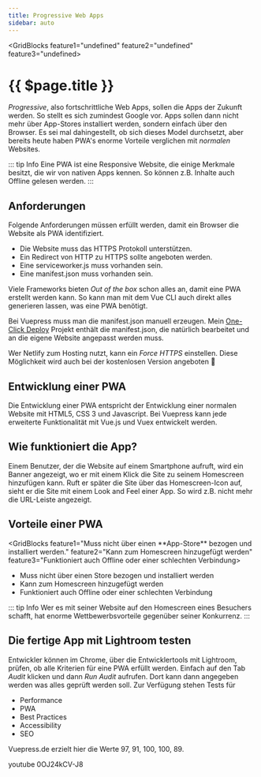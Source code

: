 ```yaml
---
title: Progressive Web Apps
sidebar: auto
---
```

<GridBlocks  feature1="undefined" feature2="undefined" feature3="undefined></GridBlocks>

# {{ $page.title }}

_Progressive_, also fortschrittliche Web Apps, sollen die Apps der Zukunft werden. So stellt es sich zumindest Google vor. Apps sollen dann nicht mehr über App-Stores installiert werden, sondern einfach über den Browser. Es sei mal dahingestellt, ob sich dieses Model durchsetzt, aber bereits heute haben PWA's enorme Vorteile verglichen mit _normalen_ Websites.

::: tip Info
Eine PWA ist eine Responsive Website, die einige Merkmale besitzt, die wir von nativen Apps kennen. So können z.B. Inhalte auch Offline gelesen werden.
:::

## Anforderungen

Folgende Anforderungen müssen erfüllt werden, damit ein Browser die Website als PWA identifiziert.

* Die Website muss das HTTPS Protokoll unterstützen.
* Ein Redirect von HTTP zu HTTPS sollte angeboten werden.
* Eine serviceworker.js muss vorhanden sein.
* Eine manifest.json muss vorhanden sein.

Viele Frameworks bieten _Out of the box_ schon alles an, damit eine PWA erstellt werden kann. So kann man mit dem Vue CLI auch direkt alles generieren lassen, was eine PWA benötigt.

Bei Vuepress muss man die manifest.json manuell erzeugen. Mein [One-Click Deploy](/one-click-deploy/) Projekt enthält die manifest.json, die natürlich bearbeitet und an die eigene Website angepasst werden muss.

Wer Netlify zum Hosting nutzt, kann ein _Force HTTPS_ einstellen. Diese Möglichkeit wird auch bei der kostenlosen Version angeboten :100:

## Entwicklung einer PWA

Die Entwicklung einer PWA entspricht der Entwicklung einer normalen Website mit HTML5, CSS 3 und Javascript. Bei Vuepress kann jede erweiterte Funktionalität mit Vue.js und Vuex entwickelt werden.

## Wie funktioniert die App?

Einem Benutzer, der die Website auf einem Smartphone aufruft, wird ein Banner angezeigt, wo er mit einem Klick die Site zu seinem Homescreen hinzufügen kann.
Ruft er später die Site über das Homescreen-Icon auf, sieht er die Site mit einem Look and Feel einer App. So wird z.B. nicht mehr die URL-Leiste angezeigt.

<ShareTwitter sharetext="Hier schreibe ich über Vuepress Sites, als PWA" url="https://vuepress.de/progressive-web-apps.html" />

## Vorteile einer PWA

<GridBlocks  feature1="Muss nicht über einen \*\*App-Store\*\* bezogen und installiert werden." feature2="Kann zum Homescreen hinzugefügt werden" feature3="Funktioniert auch Offline oder einer schlechten Verbindung></GridBlocks>

* Muss nicht über einen Store bezogen und installiert werden
* Kann zum Homescreen hinzugefügt werden
* Funktioniert auch Offline oder einer schlechten Verbindung

::: tip Info
Wer es mit seiner Website auf den Homescreen eines Besuchers schafft, hat enorme Wettbewerbsvorteile gegenüber seiner Konkurrenz.
:::

## Die fertige App mit Lightroom testen

Entwickler können im Chrome, über die Entwicklertools mit Lightroom, prüfen, ob alle Kriterien für eine PWA erfüllt werden. Einfach auf den Tab _Audit_ klicken und dann _Run Audit_ aufrufen. Dort kann dann angegeben werden was alles geprüft werden  soll.
Zur Verfügung stehen Tests für

* Performance
* PWA
* Best Practices
* Accessibility
* SEO

Vuepress.de erzielt hier die Werte 97, 91, 100, 100, 89.

youtube 0OJ24kCV-J8
